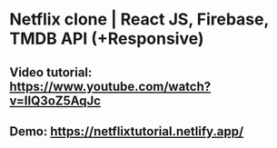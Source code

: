 # Netflix clone | React JS, Firebase, TMDB API (+Responsive)

## Video tutorial: https://www.youtube.com/watch?v=IIQ3oZ5AqJc

## Demo: https://netflixtutorial.netlify.app/
